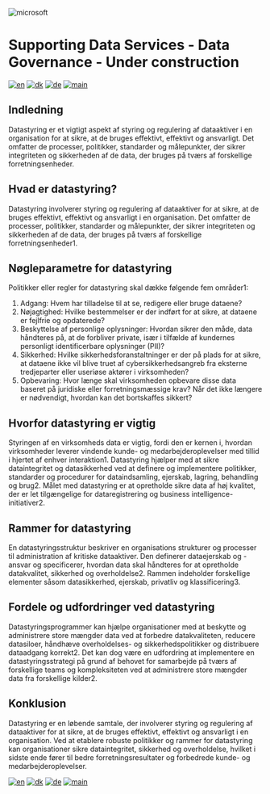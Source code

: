 ![microsoft](../images/microsoft.png)

# Supporting Data Services - Data Governance - Under construction

[![en](https://img.shields.io/badge/lang-en-red.svg)](DataGovernance.md)
[![dk](https://img.shields.io/badge/lang-dk-green.svg)](DataGovernance-da.md)
[![de](https://img.shields.io/badge/lang-de-yellow.svg)](DataGovernance-de.md)
[![main](https://img.shields.io/badge/main-document-blue.svg)](../../README.md)

## Indledning

Datastyring er et vigtigt aspekt af styring og regulering af dataaktiver i en organisation for at sikre, at de bruges effektivt, effektivt og ansvarligt. Det omfatter de processer, politikker, standarder og målepunkter, der sikrer integriteten og sikkerheden af de data, der bruges på tværs af forskellige forretningsenheder.

## Hvad er datastyring?

Datastyring involverer styring og regulering af dataaktiver for at sikre, at de bruges effektivt, effektivt og ansvarligt i en organisation. Det omfatter de processer, politikker, standarder og målepunkter, der sikrer integriteten og sikkerheden af de data, der bruges på tværs af forskellige forretningsenheder1.

## Nøgleparametre for datastyring

Politikker eller regler for datastyring skal dække følgende fem områder1:

1) Adgang: Hvem har tilladelse til at se, redigere eller bruge dataene?
2) Nøjagtighed: Hvilke bestemmelser er der indført for at sikre, at dataene er fejlfrie og opdaterede?
3) Beskyttelse af personlige oplysninger: Hvordan sikrer den måde, data håndteres på, at de forbliver private, især i tilfælde af kundernes personligt identificerbare oplysninger (PII)?
4) Sikkerhed: Hvilke sikkerhedsforanstaltninger er der på plads for at sikre, at dataene ikke vil blive truet af cybersikkerhedsangreb fra eksterne tredjeparter eller useriøse aktører i virksomheden?
5) Opbevaring: Hvor længe skal virksomheden opbevare disse data baseret på juridiske eller forretningsmæssige krav? Når det ikke længere er nødvendigt, hvordan kan det bortskaffes sikkert?

## Hvorfor datastyring er vigtig

Styringen af en virksomheds data er vigtig, fordi den er kernen i, hvordan virksomheder leverer vindende kunde- og medarbejderoplevelser med tillid i hjertet af enhver interaktion1. Datastyring hjælper med at sikre dataintegritet og datasikkerhed ved at definere og implementere politikker, standarder og procedurer for dataindsamling, ejerskab, lagring, behandling og brug2. Målet med datastyring er at opretholde sikre data af høj kvalitet, der er let tilgængelige for dataregistrering og business intelligence-initiativer2.

## Rammer for datastyring

En datastyringsstruktur beskriver en organisations strukturer og processer til administration af kritiske dataaktiver. Den definerer dataejerskab og -ansvar og specificerer, hvordan data skal håndteres for at opretholde datakvalitet, sikkerhed og overholdelse2. Rammen indeholder forskellige elementer såsom datasikkerhed, ejerskab, privatliv og klassificering3.

## Fordele og udfordringer ved datastyring

Datastyringsprogrammer kan hjælpe organisationer med at beskytte og administrere store mængder data ved at forbedre datakvaliteten, reducere datasiloer, håndhæve overholdelses- og sikkerhedspolitikker og distribuere dataadgang korrekt2. Det kan dog være en udfordring at implementere en datastyringsstrategi på grund af behovet for samarbejde på tværs af forskellige teams og kompleksiteten ved at administrere store mængder data fra forskellige kilder2.

## Konklusion

Datastyring er en løbende samtale, der involverer styring og regulering af dataaktiver for at sikre, at de bruges effektivt, effektivt og ansvarligt i en organisation. Ved at etablere robuste politikker og rammer for datastyring kan organisationer sikre dataintegritet, sikkerhed og overholdelse, hvilket i sidste ende fører til bedre forretningsresultater og forbedrede kunde- og medarbejderoplevelser.



[![en](https://img.shields.io/badge/lang-en-red.svg)](DataGovernance.md)
[![dk](https://img.shields.io/badge/lang-dk-green.svg)](DataGovernance-da.md)
[![de](https://img.shields.io/badge/lang-de-yellow.svg)](DataGovernance-de.md)
[![main](https://img.shields.io/badge/main-document-blue.svg)](../../README.md)

